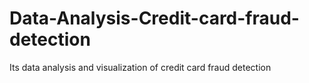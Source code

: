 # Data-Analysis-Credit-card-fraud-detection
Its data analysis and visualization of credit card fraud detection
